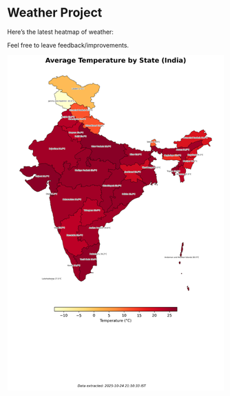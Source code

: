 # Weather Project

Here’s the latest heatmap of weather:

Feel free to leave feedback/improvements.

![India Heatmap](docs/assets/india_heatmap.png?v=FB9DF3)
